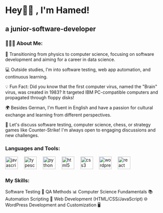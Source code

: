 # Hey🙋‍♂️ , I'm Hamed!

## a junior-software-developer

### 🧑🏽‍💻 About Me:

🌌 Transitioning from physics to computer science, focusing on software development and aiming for a career in data science.

💻 Outside studies, I'm into software testing, web app automation, and continuous learning.

💡 Fun Fact: Did you know that the first computer virus, named the "Brain" virus, was created in 1983? It targeted IBM PC-compatible computers and propagated through floppy disks!

🌍 Besides German, I'm fluent in English and have a passion for cultural exchange and learning from different perspectives.

💬 Let's discuss software testing, computer science, chess, or strategy games like Counter-Strike! I'm always open to engaging discussions and new challenges.


### Languages and Tools:
<div align="left">
  <img src="https://cdn.jsdelivr.net/gh/devicons/devicon/icons/javascript/javascript-original.svg" height="40" alt="javascript logo"  />
  <img width="12" />
  <img src="https://cdn.jsdelivr.net/gh/devicons/devicon/icons/typescript/typescript-original.svg" height="40" alt="typescript logo"  />
  <img width="12" />
  <img src="https://cdn.jsdelivr.net/gh/devicons/devicon/icons/python/python-original.svg" height="40" alt="python logo"  />
  <img width="12" />
  <img src="https://cdn.jsdelivr.net/gh/devicons/devicon/icons/html5/html5-original.svg" height="40" alt="html5 logo"  />
  <img width="12" />
  <img src="https://cdn.jsdelivr.net/gh/devicons/devicon/icons/css3/css3-original.svg" height="40" alt="css3 logo"  />
  <img width="12" />
  <img src="https://cdn.jsdelivr.net/gh/devicons/devicon/icons/wordpress/wordpress-original.svg" height="40" alt="wordpress logo"  />
  <img width="12" />
  <img src="https://cdn.jsdelivr.net/gh/devicons/devicon/icons/react/react-original.svg" height="40" alt="react logo"  />
</div>

###


### My Skills:
Software Testing 🧪
QA Methods 📊
Computer Science Fundamentals 📚
Automation Scripting 🤖
Web Development (HTML/CSS/JavaScript) 🌐
WordPress Development and Customization 🖥️
